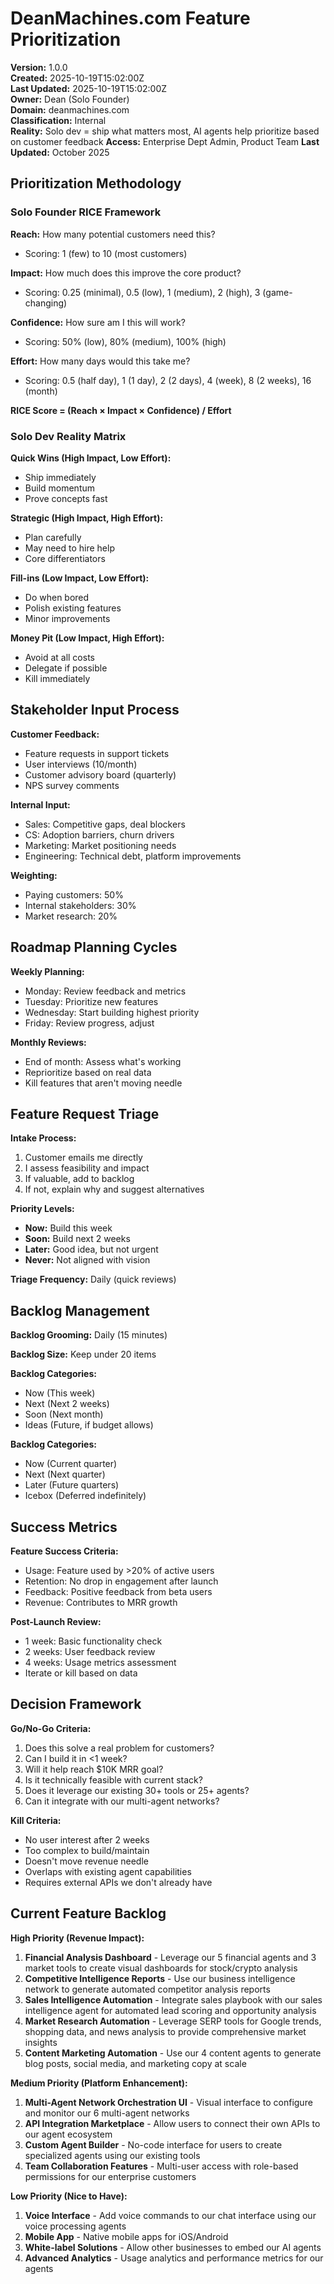 # DeanMachines.com Feature Prioritization

**Version:** 1.0.0  
**Created:** 2025-10-19T15:02:00Z  
**Last Updated:** 2025-10-19T15:02:00Z  
**Owner:** Dean (Solo Founder)  
**Domain:** deanmachines.com  
**Classification:** Internal  
**Reality:** Solo dev = ship what matters most, AI agents help prioritize based on customer feedback
**Access:** Enterprise Dept Admin, Product Team
**Last Updated:** October 2025

## Prioritization Methodology

### Solo Founder RICE Framework

**Reach:** How many potential customers need this?

- Scoring: 1 (few) to 10 (most customers)

**Impact:** How much does this improve the core product?

- Scoring: 0.25 (minimal), 0.5 (low), 1 (medium), 2 (high), 3 (game-changing)

**Confidence:** How sure am I this will work?

- Scoring: 50% (low), 80% (medium), 100% (high)

**Effort:** How many days would this take me?

- Scoring: 0.5 (half day), 1 (1 day), 2 (2 days), 4 (week), 8 (2 weeks), 16 (month)

**RICE Score = (Reach × Impact × Confidence) / Effort**

### Solo Dev Reality Matrix

**Quick Wins (High Impact, Low Effort):**

- Ship immediately
- Build momentum
- Prove concepts fast

**Strategic (High Impact, High Effort):**

- Plan carefully
- May need to hire help
- Core differentiators

**Fill-ins (Low Impact, Low Effort):**

- Do when bored
- Polish existing features
- Minor improvements

**Money Pit (Low Impact, High Effort):**

- Avoid at all costs
- Delegate if possible
- Kill immediately

## Stakeholder Input Process

**Customer Feedback:**

- Feature requests in support tickets
- User interviews (10/month)
- Customer advisory board (quarterly)
- NPS survey comments

**Internal Input:**

- Sales: Competitive gaps, deal blockers
- CS: Adoption barriers, churn drivers
- Marketing: Market positioning needs
- Engineering: Technical debt, platform improvements

**Weighting:**

- Paying customers: 50%
- Internal stakeholders: 30%
- Market research: 20%

## Roadmap Planning Cycles

**Weekly Planning:**

- Monday: Review feedback and metrics
- Tuesday: Prioritize new features
- Wednesday: Start building highest priority
- Friday: Review progress, adjust

**Monthly Reviews:**

- End of month: Assess what's working
- Reprioritize based on real data
- Kill features that aren't moving needle

## Feature Request Triage

**Intake Process:**

1. Customer emails me directly
2. I assess feasibility and impact
3. If valuable, add to backlog
4. If not, explain why and suggest alternatives

**Priority Levels:**

- **Now:** Build this week
- **Soon:** Build next 2 weeks
- **Later:** Good idea, but not urgent
- **Never:** Not aligned with vision

**Triage Frequency:** Daily (quick reviews)

## Backlog Management

**Backlog Grooming:** Daily (15 minutes)

**Backlog Size:** Keep under 20 items

**Backlog Categories:**

- Now (This week)
- Next (Next 2 weeks)
- Soon (Next month)
- Ideas (Future, if budget allows)

**Backlog Categories:**

- Now (Current quarter)
- Next (Next quarter)
- Later (Future quarters)
- Icebox (Deferred indefinitely)

## Success Metrics

**Feature Success Criteria:**

- Usage: Feature used by >20% of active users
- Retention: No drop in engagement after launch
- Feedback: Positive feedback from beta users
- Revenue: Contributes to MRR growth

**Post-Launch Review:**

- 1 week: Basic functionality check
- 2 weeks: User feedback review
- 4 weeks: Usage metrics assessment
- Iterate or kill based on data

## Decision Framework

**Go/No-Go Criteria:**

1. Does this solve a real problem for customers?
2. Can I build it in <1 week?
3. Will it help reach $10K MRR goal?
4. Is it technically feasible with current stack?
5. Does it leverage our existing 30+ tools or 25+ agents?
6. Can it integrate with our multi-agent networks?

**Kill Criteria:**

- No user interest after 2 weeks
- Too complex to build/maintain
- Doesn't move revenue needle
- Overlaps with existing agent capabilities
- Requires external APIs we don't already have

## Current Feature Backlog

**High Priority (Revenue Impact):**

1. **Financial Analysis Dashboard** - Leverage our 5 financial agents and 3 market tools to create visual dashboards for stock/crypto analysis
2. **Competitive Intelligence Reports** - Use our business intelligence network to generate automated competitor analysis reports
3. **Sales Intelligence Automation** - Integrate sales playbook with our sales intelligence agent for automated lead scoring and opportunity analysis
4. **Market Research Automation** - Leverage SERP tools for Google trends, shopping data, and news analysis to provide comprehensive market insights
5. **Content Marketing Automation** - Use our 4 content agents to generate blog posts, social media, and marketing copy at scale

**Medium Priority (Platform Enhancement):**

1. **Multi-Agent Network Orchestration UI** - Visual interface to configure and monitor our 6 multi-agent networks
2. **API Integration Marketplace** - Allow users to connect their own APIs to our agent ecosystem
3. **Custom Agent Builder** - No-code interface for users to create specialized agents using our existing tools
4. **Team Collaboration Features** - Multi-user access with role-based permissions for our enterprise customers

**Low Priority (Nice to Have):**

1. **Voice Interface** - Add voice commands to our chat interface using our voice processing agents
2. **Mobile App** - Native mobile apps for iOS/Android
3. **White-label Solutions** - Allow other businesses to embed our AI agents
4. **Advanced Analytics** - Usage analytics and performance metrics for our agents
